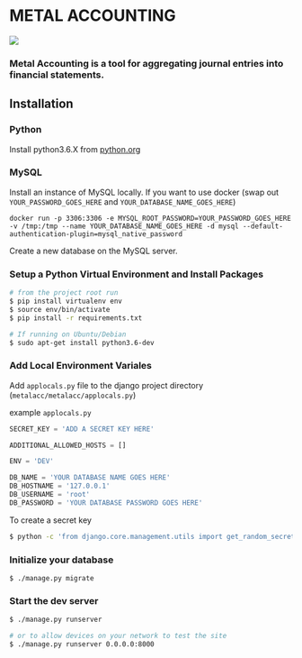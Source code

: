 # METAL ACCOUNTING
![](https://media.giphy.com/media/gui67fZ3xIneM/giphy.gif)

### Metal Accounting is a tool for aggregating journal entries into financial statements.

## Installation

### Python
Install python3.6.X from <a href="https://www.python.org" target="_blank">python.org</a>

### MySQL
Install an instance of MySQL locally.
If you want to use docker (swap out `YOUR_PASSWORD_GOES_HERE` and  `YOUR_DATABASE_NAME_GOES_HERE`)
```
docker run -p 3306:3306 -e MYSQL_ROOT_PASSWORD=YOUR_PASSWORD_GOES_HERE -v /tmp:/tmp --name YOUR_DATABASE_NAME_GOES_HERE -d mysql --default-authentication-plugin=mysql_native_password
```
Create a new database on the MySQL server.


### Setup a Python Virtual Environment and Install Packages
```bash
# from the project root run
$ pip install virtualenv env
$ source env/bin/activate
$ pip install -r requirements.txt

# If running on Ubuntu/Debian
$ sudo apt-get install python3.6-dev
```

### Add Local Environment Variales
Add `applocals.py` file to the django project directory (`metalacc/metalacc/applocals.py`)

example `applocals.py`
```python
SECRET_KEY = 'ADD A SECRET KEY HERE'

ADDITIONAL_ALLOWED_HOSTS = []

ENV = 'DEV'

DB_NAME = 'YOUR DATABASE NAME GOES HERE'
DB_HOSTNAME = '127.0.0.1'
DB_USERNAME = 'root'
DB_PASSWORD = 'YOUR DATABASE PASSWORD GOES HERE'
```

To create a secret key
```bash
$ python -c 'from django.core.management.utils import get_random_secret_key; print(get_random_secret_key())'
```


### Initialize your database
```
$ ./manage.py migrate
```

### Start the dev server
```bash
$ ./manage.py runserver

# or to allow devices on your network to test the site
$ ./manage.py runserver 0.0.0.0:8000
```